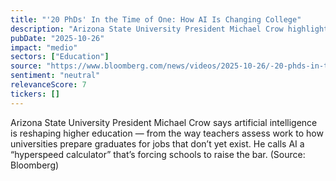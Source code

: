 ```yaml
---
title: "'20 PhDs' In the Time of One: How AI Is Changing College"
description: "Arizona State University President Michael Crow highlights the impact of artificial intelligence on higher education, including how it's changing the way teachers assess work and how universities prepare graduates for jobs that don't yet exist."
pubDate: "2025-10-26"
impact: "medio"
sectors: ["Education"]
source: "https://www.bloomberg.com/news/videos/2025-10-26/-20-phds-in-the-time-of-one-how-ai-is-changing-college-video"
sentiment: "neutral"
relevanceScore: 7
tickers: []
---
```


Arizona State University President Michael Crow says artificial intelligence is reshaping higher education — from the way teachers assess work to how universities prepare graduates for jobs that don’t yet exist. He calls AI a “hyperspeed calculator” that’s forcing schools to raise the bar. (Source: Bloomberg)
